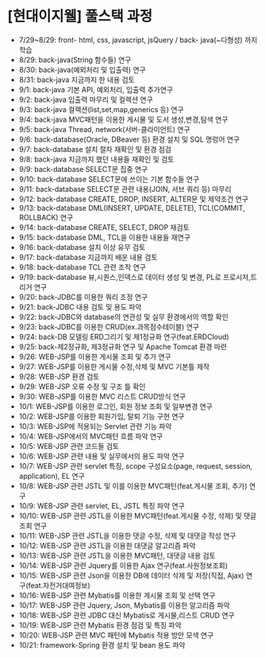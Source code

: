 # [현대이지웰] 풀스택 과정
* 7/29~8/29: front- html, css, javascript, jsQuery / back- java(~다형성) 까지 학습
* 8/29: back-java(String 함수들) 연구
* 8/30: back-java(예외처리 및 입출력) 연구
* 8/31: back-java 지금까지 한 내용 검토
* 9/1: back-java 기본 API, 예외처리, 입출력 추가연구
* 9/2: back-java 입출력 마무리 및 컬렉션 연구
* 9/3: back-java 컬렉션(list,set,map,generics 등) 연구
* 9/4: back-java MVC패턴을 이용한 게시물 및 도서 생성,변경,탐색 연구
* 9/5: back-java Thread, network(서버-클라이언트) 연구
* 9/6: back-database(Oracle, DBeaver 등) 환경 설치 및 SQL 명렁어 연구
* 9/7: back-database 설치 절차 재확인 및 환경 점검
* 9/8: back-java 지금까지 했던 내용들 재확인 및 검토
* 9/9: back-database SELECT문 집중 연구
* 9/10: back-database SELECT문에 쓰이는 기본 함수들 연구
* 9/11: back-database SELECT문 관련 내용(JOIN, 서브 쿼리 등) 마무리
* 9/12: back-database CREATE, DROP, INSERT, ALTER문 및 제약조건 연구
* 9/13: back-database DML(INSERT, UPDATE, DELETE), TCL(COMMIT, ROLLBACK) 연구
* 9/14: back-database CREATE, SELECT, DROP 재검토
* 9/15: back-database DML, TCL을 이용한 내용들 재연구
* 9/16: back-database 설치 이상 유무 검토
* 9/17: back-database 지금까지 배운 내용 검토
* 9/18: back-database TCL 관련 조작 연구
* 9/19: back-database 뷰,시퀀스,인덱스로 데이터 생성 및 변경, PL로 프로시저,트리거 연구
* 9/20: back-JDBC를 이용한 쿼리 조정 연구
* 9/21: back-JDBC 내용 검토 및 용도 파악
* 9/22: back-JDBC와 database의 연관성 및 실무 환경에서의 역할 확인
* 9/23: back-JDBC를 이용한 CRUD(ex.과목점수테이블) 연구
* 9/24: back-DB 모델링 ERD그리기 및 제1정규화 연구(feat.ERDCloud)
* 9/25: back-제2정규화, 제3정규화 연구 및 Apache Tomcat 환경 마련
* 9/26: WEB-JSP를 이용한 게시물 조회 및 추가 연구
* 9/27: WEB-JSP를 이용한 게시물 수정,삭제 및 MVC 기본틀 제작
* 9/28: WEB-JSP 환경 검토
* 9/29: WEB-JSP 오류 수정 및 구조 틀 확인
* 9/30: WEB-JSP를 이용한 MVC 리스트 CRUD방식 연구
* 10/1: WEB-JSP를 이용한 로그인, 회원 정보 조회 및 일부변경 연구
* 10/2: WEB-JSP를 이용한 회원가입, 탈퇴 기능 구현 연구
* 10/3: WEB-JSP에 적용되는 Servlet 관련 기능 파악
* 10/4: WEB-JSP에서의 MVC패턴 흐름 파악 연구
* 10/5: WEB-JSP 관련 코드들 검토
* 10/6: WEB-JSP 관련 내용 및 실무에서의 용도 파악 연구
* 10/7: WEB-JSP 관련 servlet 특징, scope 구성요소(page, request, session, application), EL 연구
* 10/8: WEB-JSP 관련 JSTL 및 이를 이용한 MVC패턴(feat.게시물 조회, 추가) 연구
* 10/9: WEB-JSP 관련 servlet, EL, JSTL 특징 파악 연구
* 10/10: WEB-JSP 관련 JSTL을 이용한 MVC패턴(feat.게시물 수정, 삭제) 및 댓글조회 연구
* 10/11: WEB-JSP 관련 JSTL을 이용한 댓글 수정, 삭제 및 대댓글 작성 연구
* 10/12: WEB-JSP 관련 JSTL을 이용한 대댓글 알고리즘 파악
* 10/13: WEB-JSP 관련 JSTL을 이용한 MVC패턴, 대댓글 내용 검토
* 10/14: WEB-JSP 관련 Jquery를 이용한 Ajax 연구(feat.사원정보조회)
* 10/15: WEB-JSP 관련 Json을 이용한 DB에 데이터 삭제 및 저장(직접, Ajax) 연구(feat.자전거대여정보)
* 10/16: WEB-JSP 관련 Mybatis를 이용한 게시물 조회 및 선택 연구
* 10/17: WEB-JSP 관련 Jquery, Json, Mybatis를 이용한 알고리즘 파악
* 10/18: WEB-JSP 관련 JDBC 대신 Mybatis로 게시물,리스트 CRUD 연구
* 10/19: WEB-JSP 관련 Mybatis 환경 점검 및 특징 파악
* 10/20: WEB-JSP 관련 MVC 패턴에 Mybatis 적용 방안 모색 연구
* 10/21: framework-Spring 환경 설치 및 bean 용도 파악
